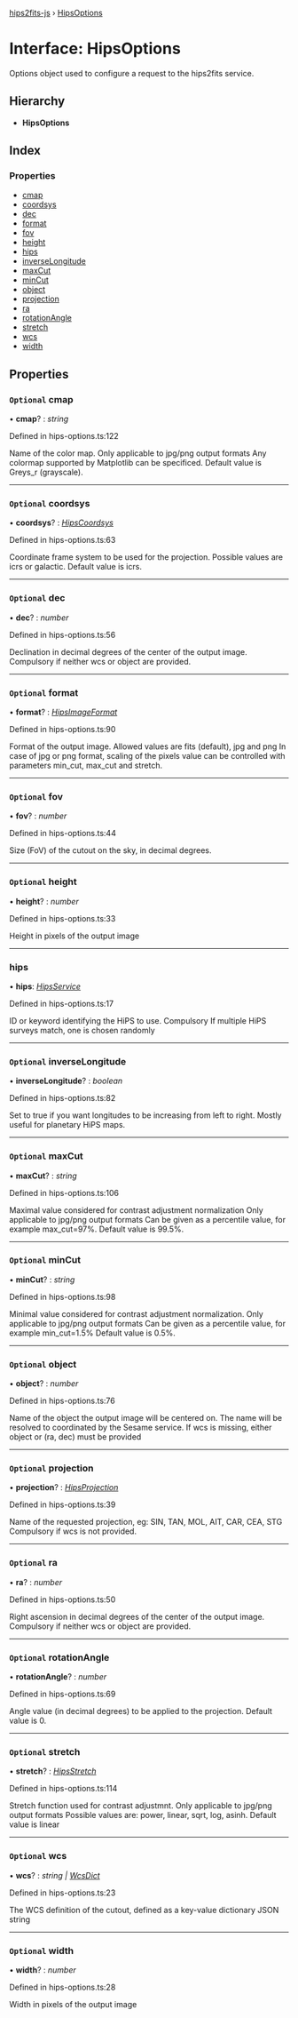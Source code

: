 [hips2fits-js](https://github.com/lloydevans/hips2fits-js/blob/master/docs/api/md/README.md) › [HipsOptions](https://github.com/lloydevans/hips2fits-js/blob/master/docs/api/md/interfaces/hipsoptions.md)

# Interface: HipsOptions

Options object used to configure a request to the hips2fits service.

## Hierarchy

* **HipsOptions**

## Index

### Properties

* [cmap](https://github.com/lloydevans/hips2fits-js/blob/master/docs/api/md/interfaces/hipsoptions.md#optional-cmap)
* [coordsys](https://github.com/lloydevans/hips2fits-js/blob/master/docs/api/md/interfaces/hipsoptions.md#optional-coordsys)
* [dec](https://github.com/lloydevans/hips2fits-js/blob/master/docs/api/md/interfaces/hipsoptions.md#optional-dec)
* [format](https://github.com/lloydevans/hips2fits-js/blob/master/docs/api/md/interfaces/hipsoptions.md#optional-format)
* [fov](https://github.com/lloydevans/hips2fits-js/blob/master/docs/api/md/interfaces/hipsoptions.md#optional-fov)
* [height](https://github.com/lloydevans/hips2fits-js/blob/master/docs/api/md/interfaces/hipsoptions.md#optional-height)
* [hips](https://github.com/lloydevans/hips2fits-js/blob/master/docs/api/md/interfaces/hipsoptions.md#hips)
* [inverseLongitude](https://github.com/lloydevans/hips2fits-js/blob/master/docs/api/md/interfaces/hipsoptions.md#optional-inverselongitude)
* [maxCut](https://github.com/lloydevans/hips2fits-js/blob/master/docs/api/md/interfaces/hipsoptions.md#optional-maxcut)
* [minCut](https://github.com/lloydevans/hips2fits-js/blob/master/docs/api/md/interfaces/hipsoptions.md#optional-mincut)
* [object](https://github.com/lloydevans/hips2fits-js/blob/master/docs/api/md/interfaces/hipsoptions.md#optional-object)
* [projection](https://github.com/lloydevans/hips2fits-js/blob/master/docs/api/md/interfaces/hipsoptions.md#optional-projection)
* [ra](https://github.com/lloydevans/hips2fits-js/blob/master/docs/api/md/interfaces/hipsoptions.md#optional-ra)
* [rotationAngle](https://github.com/lloydevans/hips2fits-js/blob/master/docs/api/md/interfaces/hipsoptions.md#optional-rotationangle)
* [stretch](https://github.com/lloydevans/hips2fits-js/blob/master/docs/api/md/interfaces/hipsoptions.md#optional-stretch)
* [wcs](https://github.com/lloydevans/hips2fits-js/blob/master/docs/api/md/interfaces/hipsoptions.md#optional-wcs)
* [width](https://github.com/lloydevans/hips2fits-js/blob/master/docs/api/md/interfaces/hipsoptions.md#optional-width)

## Properties

### `Optional` cmap

• **cmap**? : *string*

Defined in hips-options.ts:122

Name of the color map.
Only applicable to jpg/png output formats Any colormap supported by
Matplotlib can be specificed.
Default value is Greys_r (grayscale).

___

### `Optional` coordsys

• **coordsys**? : *[HipsCoordsys](https://github.com/lloydevans/hips2fits-js/blob/master/docs/api/md/enums/hipscoordsys.md)*

Defined in hips-options.ts:63

Coordinate frame system to be used for the projection.
Possible values are icrs or galactic.
Default value is icrs.

___

### `Optional` dec

• **dec**? : *number*

Defined in hips-options.ts:56

Declination in decimal degrees of the center of the output image.
Compulsory if neither wcs or object are provided.

___

### `Optional` format

• **format**? : *[HipsImageFormat](https://github.com/lloydevans/hips2fits-js/blob/master/docs/api/md/enums/hipsimageformat.md)*

Defined in hips-options.ts:90

Format of the output image.
Allowed values are fits (default), jpg and png In case of jpg or png
format, scaling of the pixels value can be controlled with parameters
min_cut, max_cut and stretch.

___

### `Optional` fov

• **fov**? : *number*

Defined in hips-options.ts:44

Size (FoV) of the cutout on the sky, in decimal degrees.

___

### `Optional` height

• **height**? : *number*

Defined in hips-options.ts:33

Height in pixels of the output image

___

###  hips

• **hips**: *[HipsService](https://github.com/lloydevans/hips2fits-js/blob/master/docs/api/md/enums/hipsservice.md)*

Defined in hips-options.ts:17

ID or keyword identifying the HiPS to use. Compulsory If multiple HiPS
surveys match, one is chosen randomly

___

### `Optional` inverseLongitude

• **inverseLongitude**? : *boolean*

Defined in hips-options.ts:82

Set to true if you want longitudes to be increasing from left to right.
Mostly useful for planetary HiPS maps.

___

### `Optional` maxCut

• **maxCut**? : *string*

Defined in hips-options.ts:106

Maximal value considered for contrast adjustment normalization
Only applicable to jpg/png output formats Can be given as a percentile
value, for example max_cut=97%.
Default value is 99.5%.

___

### `Optional` minCut

• **minCut**? : *string*

Defined in hips-options.ts:98

Minimal value considered for contrast adjustment normalization.
Only applicable to jpg/png output formats Can be given as a percentile
value, for example min_cut=1.5%
Default value is 0.5%.

___

### `Optional` object

• **object**? : *number*

Defined in hips-options.ts:76

Name of the object the output image will be centered on.
The name will be resolved to coordinated by the Sesame service.
If wcs is missing, either object or (ra, dec) must be provided

___

### `Optional` projection

• **projection**? : *[HipsProjection](https://github.com/lloydevans/hips2fits-js/blob/master/docs/api/md/enums/hipsprojection.md)*

Defined in hips-options.ts:39

Name of the requested projection, eg: SIN, TAN, MOL, AIT, CAR, CEA, STG
Compulsory if wcs is not provided.

___

### `Optional` ra

• **ra**? : *number*

Defined in hips-options.ts:50

Right ascension in decimal degrees of the center of the output image.
Compulsory if neither wcs or object are provided.

___

### `Optional` rotationAngle

• **rotationAngle**? : *number*

Defined in hips-options.ts:69

Angle value (in decimal degrees) to be applied to the projection.
Default value is 0.

___

### `Optional` stretch

• **stretch**? : *[HipsStretch](https://github.com/lloydevans/hips2fits-js/blob/master/docs/api/md/enums/hipsstretch.md)*

Defined in hips-options.ts:114

Stretch function used for contrast adjustmnt.
Only applicable to jpg/png output formats Possible values are: power,
linear, sqrt, log, asinh.
Default value is linear

___

### `Optional` wcs

• **wcs**? : *string | [WcsDict](https://github.com/lloydevans/hips2fits-js/blob/master/docs/api/md/interfaces/wcsdict.md)*

Defined in hips-options.ts:23

The WCS definition of the cutout, defined as a key-value dictionary
JSON string

___

### `Optional` width

• **width**? : *number*

Defined in hips-options.ts:28

Width in pixels of the output image

